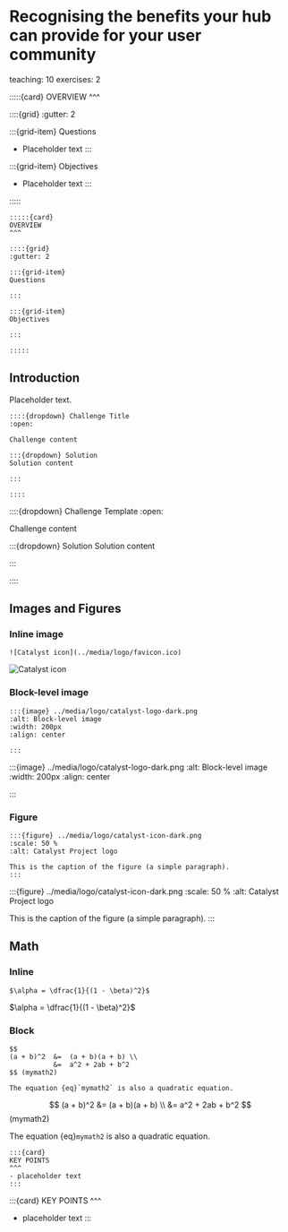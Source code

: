 # Recognising the benefits your hub can provide for your user community 

teaching: 10
exercises: 2

:::::{card} 
OVERVIEW
^^^

::::{grid}
:gutter: 2

:::{grid-item}
Questions

- Placeholder text
:::

:::{grid-item}
Objectives

- Placeholder text
:::

:::::

```
:::::{card} 
OVERVIEW
^^^

::::{grid}
:gutter: 2

:::{grid-item}
Questions

:::

:::{grid-item}
Objectives

:::

:::::
```

## Introduction

Placeholder text. 

```
::::{dropdown} Challenge Title
:open:

Challenge content

:::{dropdown} Solution
Solution content

:::

::::
```

::::{dropdown} Challenge Template
:open:

Challenge content

:::{dropdown} Solution
Solution content

:::

::::

## Images and Figures

### Inline image

```
![Catalyst icon](../media/logo/favicon.ico)
```

![Catalyst icon](../media/logo/favicon.ico)

### Block-level image

```
:::{image} ../media/logo/catalyst-logo-dark.png 
:alt: Block-level image
:width: 200px
:align: center

:::
```

:::{image} ../media/logo/catalyst-logo-dark.png 
:alt: Block-level image
:width: 200px
:align: center

:::

### Figure


```
:::{figure} ../media/logo/catalyst-icon-dark.png
:scale: 50 %
:alt: Catalyst Project logo

This is the caption of the figure (a simple paragraph).
:::

```
:::{figure} ../media/logo/catalyst-icon-dark.png
:scale: 50 %
:alt: Catalyst Project logo

This is the caption of the figure (a simple paragraph).
:::

## Math

### Inline

```
$\alpha = \dfrac{1}{(1 - \beta)^2}$
```

$\alpha = \dfrac{1}{(1 - \beta)^2}$

### Block

```
$$
(a + b)^2  &=  (a + b)(a + b) \\
           &=  a^2 + 2ab + b^2
$$ (mymath2)

The equation {eq}`mymath2` is also a quadratic equation.
```

$$
(a + b)^2  &=  (a + b)(a + b) \\
           &=  a^2 + 2ab + b^2
$$ (mymath2)

The equation {eq}`mymath2` is also a quadratic equation.

```
:::{card} 
KEY POINTS
^^^
- placeholder text
:::

```

:::{card} 
KEY POINTS
^^^
- placeholder text
:::
